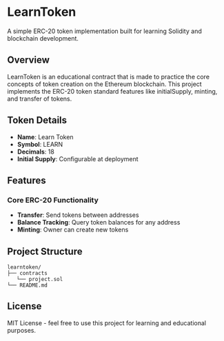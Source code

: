 # LearnToken 

A simple ERC-20 token implementation built for learning Solidity and blockchain development.

## Overview

LearnToken is an educational contract that is made to practice the core concepts of token creation on the Ethereum blockchain. This project implements the ERC-20 token standard features like  initialSupply, minting, and transfer of tokens.

## Token Details

- **Name**: Learn Token
- **Symbol**: LEARN
- **Decimals**: 18
- **Initial Supply**: Configurable at deployment

## Features

### Core ERC-20 Functionality
- **Transfer**: Send tokens between addresses
- **Balance Tracking**: Query token balances for any address
- **Minting**: Owner can create new tokens

## Project Structure

```
learntoken/
├── contracts
   └── project.sol
└── README.md
```

## License

MIT License - feel free to use this project for learning and educational purposes.
